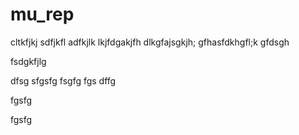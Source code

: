 ﻿# mu_rep
cltkfjkj 
sdfjkfl
adfkjlk
lkjfdgakjfh
dlkgfajsgkjh;
gfhasfdkhgfl;k
gfdsgh

fsdgkfjlg

dfsg
sfgsfg
fsgfg
fgs
dffg



fgsfg

fgsfg